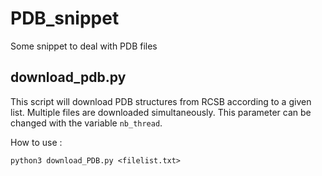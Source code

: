 # PDB_snippet
Some snippet to deal with PDB files

## download_pdb.py
This script will download PDB structures from RCSB according to a given list.
Multiple files are downloaded simultaneously. This parameter can be changed with the variable `nb_thread`.

How to use : 

```
python3 download_PDB.py <filelist.txt>
```

